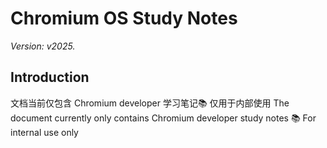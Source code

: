 # Chromium OS Study Notes

_Version: v2025._

## Introduction

文档当前仅包含 Chromium developer 学习笔记📚 仅用于内部使用
The document currently only contains Chromium developer study notes 📚 For internal use only

